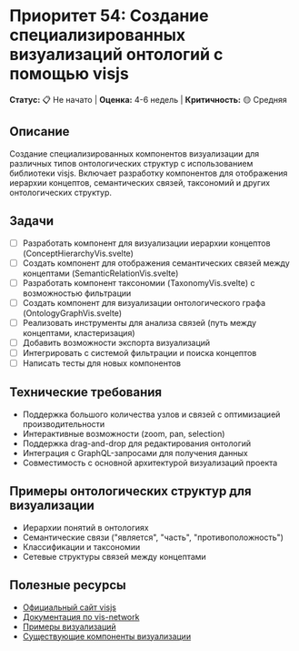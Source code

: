 # Приоритет 54: Создание специализированных визуализаций онтологий с помощью visjs

**Статус:** 📋 Не начато | **Оценка:** 4-6 недель | **Критичность:** 🟡 Средняя

## Описание
Создание специализированных компонентов визуализации для различных типов онтологических структур с использованием библиотеки visjs. Включает разработку компонентов для отображения иерархии концептов, семантических связей, таксономий и других онтологических структур.

## Задачи
- [ ] Разработать компонент для визуализации иерархии концептов (ConceptHierarchyVis.svelte)
- [ ] Создать компонент для отображения семантических связей между концептами (SemanticRelationVis.svelte)
- [ ] Разработать компонент таксономии (TaxonomyVis.svelte) с возможностью фильтрации
- [ ] Создать компонент для визуализации онтологического графа (OntologyGraphVis.svelte)
- [ ] Реализовать инструменты для анализа связей (путь между концептами, кластеризация)
- [ ] Добавить возможности экспорта визуализаций
- [ ] Интегрировать с системой фильтрации и поиска концептов
- [ ] Написать тесты для новых компонентов

## Технические требования
- Поддержка большого количества узлов и связей с оптимизацией производительности
- Интерактивные возможности (zoom, pan, selection)
- Поддержка drag-and-drop для редактирования онтологий
- Интеграция с GraphQL-запросами для получения данных
- Совместимость с основной архитектурой визуализаций проекта

## Примеры онтологических структур для визуализации
- Иерархии понятий в онтологиях
- Семантические связи ("является", "часть", "противоположность")
- Классификации и таксономии
- Сетевые структуры связей между концептами

## Полезные ресурсы
- [Официальный сайт visjs](https://visjs.org/)
- [Документация по vis-network](https://visjs.github.io/vis-network/docs/network/)
- [Примеры визуализаций](https://visjs.github.io/vis-network/examples/)
- [Существующие компоненты визуализации](../../src/lib/components/visualizations/)